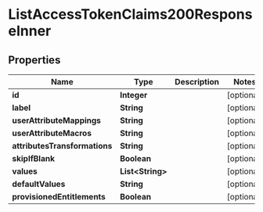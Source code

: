 

# ListAccessTokenClaims200ResponseInner


## Properties

| Name | Type | Description | Notes |
|------------ | ------------- | ------------- | -------------|
|**id** | **Integer** |  |  [optional] |
|**label** | **String** |  |  [optional] |
|**userAttributeMappings** | **String** |  |  [optional] |
|**userAttributeMacros** | **String** |  |  [optional] |
|**attributesTransformations** | **String** |  |  [optional] |
|**skipIfBlank** | **Boolean** |  |  [optional] |
|**values** | **List&lt;String&gt;** |  |  [optional] |
|**defaultValues** | **String** |  |  [optional] |
|**provisionedEntitlements** | **Boolean** |  |  [optional] |



